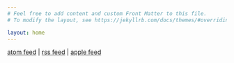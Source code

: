 ```yaml
---
# Feel free to add content and custom Front Matter to this file.
# To modify the layout, see https://jekyllrb.com/docs/themes/#overriding-theme-defaults

layout: home
---
```

[atom feed](feed.xml) | 
[rss feed](feed-rss.xml) |
[apple feed](feed-rss-apple-podcasts.xml)